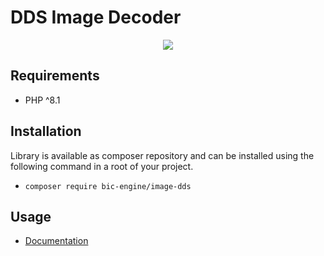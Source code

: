# DDS Image Decoder

<p align="center">
    <a href="https://github.com/BicEngine/ImageIco/actions"><img src="https://github.com/BicEngine/ImageIco/workflows/build/badge.svg"></a>
</p>

## Requirements

- PHP ^8.1

## Installation

Library is available as composer repository and can be installed using the
following command in a root of your project.

- `composer require bic-engine/image-dds`

## Usage

- [Documentation](https://bic-engine.nesk.me)
